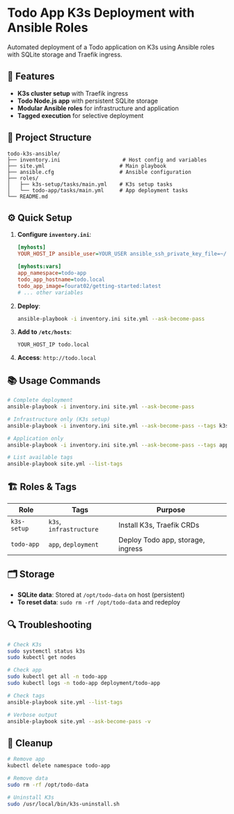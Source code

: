 # Todo App K3s Deployment with Ansible Roles

Automated deployment of a Todo application on K3s using Ansible roles with SQLite storage and Traefik ingress.

## 🚀 Features

- **K3s cluster setup** with Traefik ingress
- **Todo Node.js app** with persistent SQLite storage
- **Modular Ansible roles** for infrastructure and application
- **Tagged execution** for selective deployment

## 📁 Project Structure

```
todo-k3s-ansible/
├── inventory.ini                    # Host config and variables
├── site.yml                        # Main playbook
├── ansible.cfg                     # Ansible configuration  
├── roles/
│   ├── k3s-setup/tasks/main.yml    # K3s setup tasks
│   └── todo-app/tasks/main.yml     # App deployment tasks
└── README.md
```

## ⚙️ Quick Setup


1. **Configure `inventory.ini`**:
   ```ini
   [myhosts]
   YOUR_HOST_IP ansible_user=YOUR_USER ansible_ssh_private_key_file=~/.ssh/id_rsa
   
   [myhosts:vars]
   app_namespace=todo-app
   todo_app_hostname=todo.local
   todo_app_image=fourat02/getting-started:latest
   # ... other variables
   ```

2. **Deploy**:
   ```bash
   ansible-playbook -i inventory.ini site.yml --ask-become-pass
   ```

3. **Add to `/etc/hosts`**:
   ```
   YOUR_HOST_IP todo.local
   ```

4. **Access**: `http://todo.local`

## 📚 Usage Commands

```bash
# Complete deployment
ansible-playbook -i inventory.ini site.yml --ask-become-pass

# Infrastructure only (K3s setup)
ansible-playbook -i inventory.ini site.yml --ask-become-pass --tags k3s

# Application only
ansible-playbook -i inventory.ini site.yml --ask-become-pass --tags app

# List available tags
ansible-playbook site.yml --list-tags
```

## 🏗️ Roles & Tags

| Role | Tags | Purpose |
|------|------|---------|
| `k3s-setup` | `k3s`, `infrastructure` | Install K3s, Traefik CRDs |
| `todo-app` | `app`, `deployment` | Deploy Todo app, storage, ingress |

## 🗂️ Storage

- **SQLite data**: Stored at `/opt/todo-data` on host (persistent)
- **To reset data**: `sudo rm -rf /opt/todo-data` and redeploy

## 🔍 Troubleshooting

```bash
# Check K3s
sudo systemctl status k3s
sudo kubectl get nodes

# Check app
sudo kubectl get all -n todo-app
sudo kubectl logs -n todo-app deployment/todo-app

# Check tags
ansible-playbook site.yml --list-tags

# Verbose output
ansible-playbook site.yml --ask-become-pass -v
```

## 🧹 Cleanup

```bash
# Remove app
kubectl delete namespace todo-app

# Remove data
sudo rm -rf /opt/todo-data

# Uninstall K3s
sudo /usr/local/bin/k3s-uninstall.sh
```
